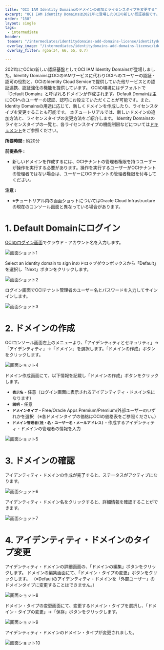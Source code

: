 ```yaml
---
title: "OCI IAM Identity Domainsのドメインの追加とライセンスタイプを変更する"
excerpt: "OCI IAM Identity Domainsは2021年に登場したOCIの新しい認証基盤です。Identity DomainsはOCIへのユーザーの認証・認可だけではなく、OracleのSaaSや他社クラウドのSaaSなどへの認証基盤としてご利用いただくことも可能です。利用用途に合わせてIdentity Domainを新しく追加したり、ドメインのライセンスタイプを変更していただくことができます。本チュートリアルではIdentity Domainsのドメインを新規作成する手順と、ドメインのライセンスタイプの変更手順を紹介します。"
order: "150"
layout: single
tags:
 - intermediate
header:
 teaser: "/intermediates/identitydomains-add-domains-license/identitydomains1.png"
 overlay_image: "/intermediates/identitydomains-add-domains-license/identitydomains1.png"
 overlay_filter: rgba(34, 66, 55, 0.7)

---
```


2021年にOCIの新しい認証基盤としてOCI IAM Identity Domainsが登場しました。Identity DomainsはOCIのIAMサービスに代わりOCIへのユーザーの認証・認可の役割と、OCIのIdentity Cloud Serviceで提供していた他サービスとの認証連携、認証強化の機能を提供しています。
OCIの環境にはデフォルトで「Default Domain」と呼ばれるドメインが作成されます。Default Domainは主にOCIへのユーザーの認証、認可にお役立ていただくことが可能です。また、Identity Domainsの用途に応じて、新しくドメインを作成したり、ライセンスタイプを変更することも可能です。
本チュートリアルでは、新しいドメインの追加方法と、ライセンスタイプの変更方法をご紹介します。
Identity Domainsのライセンスタイプの一覧と、各ライセンスタイプの機能制限などについては[ドキュメント](https://docs.oracle.com/ja-jp/iaas/Content/Identity/sku/overview.htm)をご参照ください。



**所要時間 :** 約20分


**前提条件 :**
+ 新しいドメインを作成するには、OCIテナントの管理者権限を持つユーザーが操作を実行する必要があります。操作を実行するユーザーがOCIテナントの管理者ではない場合は、ユーザーにOCIテナントの管理者権限を付与してください。


**注意 :**
+ ※チュートリアル内の画面ショットについてはOracle Cloud Infrastructureの現在のコンソール画面と異なっている場合があります。


# 1. Default Domainにログイン
[OCIのログイン画面](https://www.oracle.com/cloud/sign-in.html)でクラウド・アカウント名を入力します。
 
  ![画面ショット1](identitydomains2.png)


Select an identity domain to sign inのドロップダウンボックスから「Default」を選択し「Next」ボタンをクリックします。
 
  ![画面ショット2](identitydomains3.png)


ログイン画面でOCIテナント管理者のユーザー名とパスワードを入力してサインインします。
 
  ![画面ショット3](identitydomains4.png)


# 2. ドメインの作成

OCIコンソール画面左上のメニューより、「アイデンティティとセキュリティ」→「アイデンティティ」→「ドメイン」を選択します。「ドメインの作成」ボタンをクリックします。
 
  ![画面ショット4](identitydomains5.png)

ドメイン作成画面にて、以下情報を記載し「ドメインの作成」ボタンをクリックします。
+ **`表示名`** - 任意（ログイン画面に表示されるアイデンティティ・ドメイン名になります）
+ **`説明`** - 任意
+ **`ドメインタイプ`** - Free/Oracle Apps Premium/Premium/外部ユーザーのいずれかを選択 （※各ドメインタイプの価格はOCIの価格表をご参照ください。）
+ **`ドメイン管理者(姓・名・ユーザー名・メールアドレス)`** - 作成するアイデンティティ・ドメインの管理者の情報を入力
 
 ![画面ショット5](identitydomains6.png)


# 3. ドメインの確認
アイデンティティ・ドメインの作成が完了すると、ステータスがアクティブになります。
 
 ![画面ショット6](identitydomains7.png)

アイデンティティ・ドメイン名をクリックすると、詳細情報を確認することができます。
 
 ![画面ショット7](identitydomains8.png)


# 4. アイデンティティ・ドメインのタイプ変更

アイデンティティ・ドメインの詳細画面の、「ドメインの編集」ボタンをクリックします。
ドメインの編集画面にて、「ドメイン・タイプの変更」ボタンをクリックします。
（※Defaultのアイデンティティ・ドメインを「外部ユーザー」のドメインタイプに変更することはできません。）
 
 ![画面ショット8](identitydomains9.png)

ドメイン・タイプの変更画面にて、変更するドメイン・タイプを選択し、「ドメイン・タイプの変更」→「保存」ボタンをクリックします。
 
 ![画面ショット9](identitydomains10.png)

アイデンティティ・ドメインのドメイン・タイプが変更されました。
 
 ![画面ショット10](identitydomains11.png)

